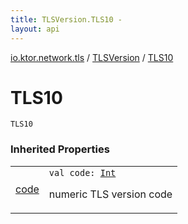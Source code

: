 ```yaml
---
title: TLSVersion.TLS10 - 
layout: api
---
```


<div class='api-docs-breadcrumbs'><a href="../index.html">io.ktor.network.tls</a> / <a href="index.html">TLSVersion</a> / <a href="./-t-l-s10.html">TLS10</a></div>

# TLS10

<div class="signature"><code><span class="identifier">TLS10</span></code></div>

### Inherited Properties

<table class="api-docs-table">
<tbody>
<tr>
<td markdown="1">

<a href="code.html">code</a>


</td>
<td markdown="1">
<div class="signature"><code><span class="keyword">val </span><span class="identifier">code</span><span class="symbol">: </span><a href="https://kotlinlang.org/api/latest/jvm/stdlib/kotlin/-int/index.html"><span class="identifier">Int</span></a></code></div>

numeric TLS version code


</td>
</tr>
</tbody>
</table>
